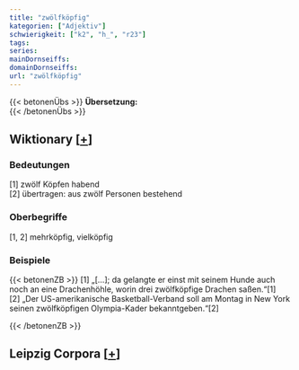 ```yaml
---
title: "zwölfköpfig"
kategorien: ["Adjektiv"]
schwierigkeit: ["k2", "h_", "r23"]
tags:
series:
mainDornseiffs:
domainDornseiffs:
url: "zwölfköpfig"
---
```


{{< betonenÜbs >}}
**Übersetzung:**  
{{< /betonenÜbs >}}

## Wiktionary [[+](https://de.wiktionary.org/wiki/zwölfköpfig)]

### Bedeutungen
[1] zwölf Köpfen habend  
[2] übertragen: aus zwölf Personen bestehend  

### Oberbegriffe
[1, 2] mehrköpfig, vielköpfig  

### Beispiele
{{< betonenZB >}}
[1] „[…]; da gelangte er einst mit seinem Hunde auch noch an eine Drachenhöhle, worin drei zwölfköpfige Drachen saßen.“[1]  
[2] „Der US-amerikanische Basketball-Verband soll am Montag in New York seinen zwölfköpfigen Olympia-Kader bekanntgeben.“[2]  

{{< /betonenZB >}}

## Leipzig Corpora [[+](https://corpora.uni-leipzig.de/en/res?word=zwölfköpfig&corpusId=deu_newscrawl-public_2018)]

